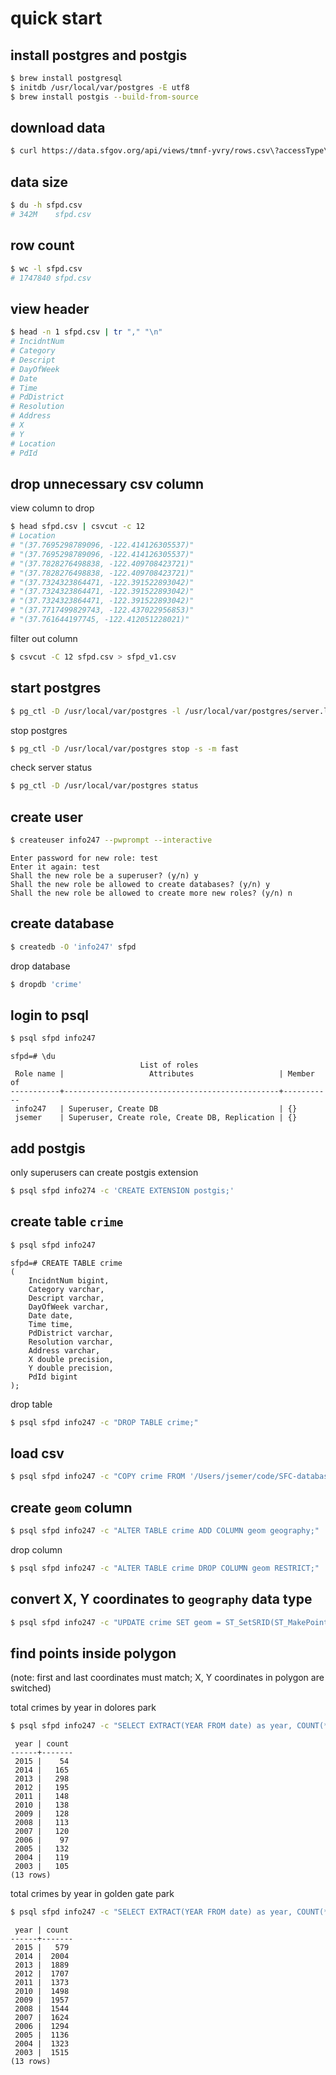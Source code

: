 # quick start
## install postgres and postgis
```bash
$ brew install postgresql
$ initdb /usr/local/var/postgres -E utf8
$ brew install postgis --build-from-source
```
## download data
```bash
$ curl https://data.sfgov.org/api/views/tmnf-yvry/rows.csv\?accessType\=DOWNLOAD > sfpd.csv
```
## data size
```bash
$ du -h sfpd.csv
# 342M    sfpd.csv
```
## row count
```bash
$ wc -l sfpd.csv
# 1747840 sfpd.csv
```
## view header
```bash
$ head -n 1 sfpd.csv | tr "," "\n"
# IncidntNum
# Category
# Descript
# DayOfWeek
# Date
# Time
# PdDistrict
# Resolution
# Address
# X
# Y
# Location
# PdId
```
## drop unnecessary csv column
view column to drop
```bash
$ head sfpd.csv | csvcut -c 12
# Location
# "(37.7695298789096, -122.414126305537)"
# "(37.7695298789096, -122.414126305537)"
# "(37.7828276498838, -122.409708423721)"
# "(37.7828276498838, -122.409708423721)"
# "(37.7324323864471, -122.391522893042)"
# "(37.7324323864471, -122.391522893042)"
# "(37.7324323864471, -122.391522893042)"
# "(37.7717499829743, -122.437022956853)"
# "(37.761644197745, -122.412051228021)"
```
filter out column
```bash
$ csvcut -C 12 sfpd.csv > sfpd_v1.csv
```
## start postgres
```bash
$ pg_ctl -D /usr/local/var/postgres -l /usr/local/var/postgres/server.log start
```

stop postgres
```bash
$ pg_ctl -D /usr/local/var/postgres stop -s -m fast
```
check server status
```bash
$ pg_ctl -D /usr/local/var/postgres status
```
## create user
```bash
$ createuser info247 --pwprompt --interactive
```
```
Enter password for new role: test
Enter it again: test
Shall the new role be a superuser? (y/n) y
Shall the new role be allowed to create databases? (y/n) y
Shall the new role be allowed to create more new roles? (y/n) n
```
## create database
```bash
$ createdb -O 'info247' sfpd
```

drop database
```bash
$ dropdb 'crime'
```
## login to psql
```bash
$ psql sfpd info247
```
```
sfpd=# \du
                             List of roles
 Role name |                   Attributes                   | Member of
-----------+------------------------------------------------+-----------
 info247   | Superuser, Create DB                           | {}
 jsemer    | Superuser, Create role, Create DB, Replication | {}
```

## add postgis
only superusers can create postgis extension
```bash
$ psql sfpd info274 -c 'CREATE EXTENSION postgis;'
```
## create table `crime`
```bash
$ psql sfpd info247
```
```
sfpd=# CREATE TABLE crime
(
	IncidntNum bigint,
	Category varchar,
	Descript varchar,
	DayOfWeek varchar,
	Date date,
	Time time,
	PdDistrict varchar,
	Resolution varchar,
	Address varchar,
	X double precision,
	Y double precision,
	PdId bigint
);
```
drop table
```bash
$ psql sfpd info247 -c "DROP TABLE crime;"
```
## load csv
```bash
$ psql sfpd info247 -c "COPY crime FROM '/Users/jsemer/code/SFC-database/sfpd_v1.csv' WITH DELIMITER ',' CSV HEADER;"
```
## create `geom` column
```bash
$ psql sfpd info247 -c "ALTER TABLE crime ADD COLUMN geom geography;"
```
drop column
```bash
$ psql sfpd info247 -c "ALTER TABLE crime DROP COLUMN geom RESTRICT;"
```
## convert X, Y coordinates to `geography` data type
```bash
$ psql sfpd info247 -c "UPDATE crime SET geom = ST_SetSRID(ST_MakePoint(X, Y), 4326)::geography;"
```
## find points inside polygon
(note: first and last coordinates must match; X, Y coordinates in polygon are switched)

total crimes by year in dolores park
```bash
$ psql sfpd info247 -c "SELECT EXTRACT(YEAR FROM date) as year, COUNT(*) FROM crime WHERE ST_Intersects(geom, ST_PolygonFromText('POLYGON((-122.42843270301817 37.761266519836255,-122.42615818977356 37.76139374803265,-122.42584705352783 37.75822994194451,-122.42810010910034 37.75808574380483,-122.42843270301817 37.761266519836255))', 4326)) GROUP BY year ORDER BY year DESC;"
```
```
 year | count
------+-------
 2015 |    54
 2014 |   165
 2013 |   298
 2012 |   195
 2011 |   148
 2010 |   138
 2009 |   128
 2008 |   113
 2007 |   120
 2006 |    97
 2005 |   132
 2004 |   119
 2003 |   105
(13 rows)
```
total crimes by year in golden gate park
```bash
$ psql sfpd info247 -c "SELECT EXTRACT(YEAR FROM date) as year, COUNT(*) FROM crime WHERE ST_Intersects(geom, ST_PolygonFromText('POLYGON((-122.51103401184083 37.771393199665255, -122.46597290039062 37.77356423357254, -122.45455741882324 37.774785412131244, -122.45301246643065 37.76637243960179, -122.45738983154297 37.76589748519095, -122.45867729187012 37.7662367386528, -122.51026153564452 37.7641333421029, -122.51103401184083 37.771393199665255))', 4326)) GROUP BY year ORDER BY year DESC;"
```
```
 year | count
------+-------
 2015 |   579
 2014 |  2004
 2013 |  1889
 2012 |  1707
 2011 |  1373
 2010 |  1498
 2009 |  1957
 2008 |  1544
 2007 |  1624
 2006 |  1294
 2005 |  1136
 2004 |  1323
 2003 |  1515
(13 rows)
```